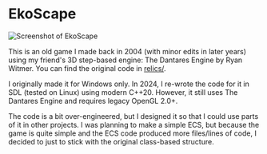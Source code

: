 # EkoScape

![Screenshot of EkoScape](https://github.com/user-attachments/assets/5fb2cde1-719f-437f-a980-bbbf2cdd89bb)

This is an old game I made back in 2004 (with minor edits in later years) using my friend's 3D step-based engine: The Dantares Engine by Ryan Witmer. You can find the original code in [relics/](relics/).

I originally made it for Windows only. In 2024, I re-wrote the code for it in SDL (tested on Linux) using modern C++20. However, it still uses The Dantares Engine and requires legacy OpenGL 2.0+.

The code is a bit over-engineered, but I designed it so that I could use parts of it in other projects. I was planning to make a simple ECS, but because the game is quite simple and the ECS code produced more files/lines of code, I decided to just to stick with the original class-based structure.
